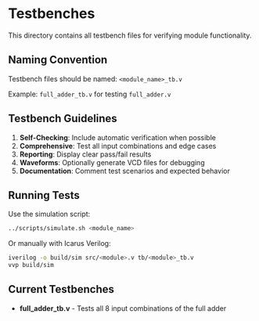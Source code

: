 # Testbenches

This directory contains all testbench files for verifying module functionality.

## Naming Convention

Testbench files should be named: `<module_name>_tb.v`

Example: `full_adder_tb.v` for testing `full_adder.v`

## Testbench Guidelines

1. **Self-Checking**: Include automatic verification when possible
2. **Comprehensive**: Test all input combinations and edge cases
3. **Reporting**: Display clear pass/fail results
4. **Waveforms**: Optionally generate VCD files for debugging
5. **Documentation**: Comment test scenarios and expected behavior

## Running Tests

Use the simulation script:
```bash
../scripts/simulate.sh <module_name>
```

Or manually with Icarus Verilog:
```bash
iverilog -o build/sim src/<module>.v tb/<module>_tb.v
vvp build/sim
```

## Current Testbenches

- **full_adder_tb.v** - Tests all 8 input combinations of the full adder
